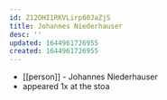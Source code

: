 ```yaml
---
id: Z12OHI1RKVLirp60JaZjS
title: Johannes Niederhauser
desc: ''
updated: 1644961726955
created: 1644961726955
---
```



- [[person]] - Johannes Niederhauser
- appeared 1x at the stoa
